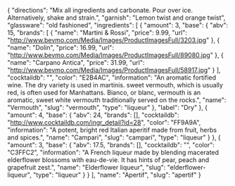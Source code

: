 {
    "directions": "Mix all ingredients and carbonate. Pour over ice. Alternatively, shake and strain.",
    "garnish": "Lemon twist and orange twist",
    "glassware": "old fashioned",
    "ingredients": [
        {
            "amount": 3,
            "base": {
                "abv": 15,
                "brands": [
                    {
                        "name": "Martini & Rossi",
                        "price": 9.99,
                        "url": "http://www.bevmo.com/Media/Images/ProductImagesFull/3203.jpg"
                    },
                    {
                        "name": "Dolin",
                        "price": 16.99,
                        "url": "http://www.bevmo.com/Media/Images/ProductImagesFull/89080.jpg"
                    },
                    {
                        "name": "Carpano Antica",
                        "price": 31.99,
                        "url": "http://www.bevmo.com/Media/Images/ProductImagesFull/58917.jpg"
                    }
                ],
                "cocktaildb": "",
                "color": "E2B4AC",
                "information": "An aromatic fortified wine. The dry variety is used in martinis. sweet vermouth, which is usually red, is often used for Manhattans. Bianco, or blanc, vermouth is an aromatic, sweet white vermouth traditionally served on the rocks.",
                "name": "Vermouth",
                "slug": "vermouth",
                "type": "liqueur"
            },
            "label": "Dry"
        },
        {
            "amount": 4,
            "base": {
                "abv": 24,
                "brands": [],
                "cocktaildb": "http://www.cocktaildb.com/ingr_detail?id=28",
                "color": "FF9A9A",
                "information": "A potent, bright red Italian aperitif made from fruit, herbs and spices.",
                "name": "Campari",
                "slug": "campari",
                "type": "liqueur"
            }
        },
        {
            "amount": 3,
            "base": {
                "abv": 17.5,
                "brands": [],
                "cocktaildb": "",
                "color": "C3FFC2",
                "information": "A French liqueur made by blending macerated elderflower blossoms with eau-de-vie. It has hints of pear, peach and grapefruit zest.",
                "name": "Elderflower liqueur",
                "slug": "elderflower-liqueur",
                "type": "liqueur"
            }
        }
    ],
    "name": "Apertif",
    "slug": "apertif"
}